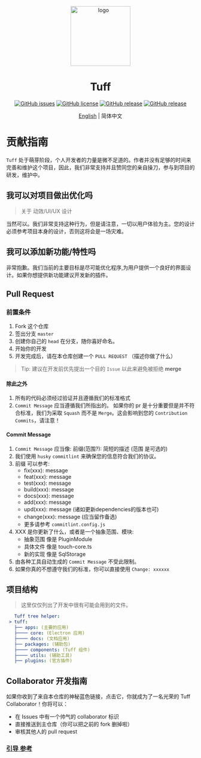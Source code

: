 <div align="center">

  <img width="160" src="https://files.catbox.moe/2el8uf.png" alt="logo">

  <h1>Tuff</h1>

  [![GitHub issues](https://img.shields.io/github/issues/talex-touch/talex-touch?style=flat-square)](https://github.com/talex-touch/talex-touch/issues)
  [![GitHub license](https://img.shields.io/github/license/talex-touch/talex-touch?style=flat-square)](https://github.com/talex-touch/talex-touch/blob/main/LICENSE)
  [![GitHub release](https://img.shields.io/badge/release-1.2.0-42B883?style=flat-square)](https://github.com/talex-touch/talex-touch/releases)
  [![GitHub release](https://img.shields.io/badge/dev-2.0.0-64391A?style=flat-square)](https://github.com/talex-touch/talex-touch/discussions/35)

  [English](./CONTRIBUTING.md) | 简体中文
</div>

# 贡献指南

`Tuff` 处于萌芽阶段，个人开发者的力量是微不足道的。作者并没有足够的时间来完善和维护这个项目，因此，我们非常支持并且赞同您的亲自操刀，参与到项目的研发，维护中。

## 我可以对项目做出优化吗

> 关于 动效/UI/UX 设计

当然可以。我们非常支持这种行为，但是请注意，一切以用户体验为主。您的设计必须参考项目本身的设计，否则这将会是一场灾难。

## 我可以添加新功能/特性吗

非常抱歉。我们当前的主要目标是尽可能优化程序,为用户提供一个良好的界面设计。如果你想提供新功能建议开发新的插件。

## Pull Request

### 前置条件

1. Fork 这个仓库
2. 签出分支 `master`
3. 创建你自己的 `head` 在分支，随你喜好命名。
4. 开始你的开发
5. 开发完成后，请在本仓库创建一个 `PULL REQUEST` （描述你做了什么）

> Tip: 建议在开发前优先提出一个目的 `Issue` 以此来避免被拒绝 **merge**

#### 除此之外

1. 所有的代码必须经过验证并且遵循我们的标准格式
2. `Commit Message` 应当遵循我们所指出的。 如果你的 pr 是十分重要但是并不符合标准，我们为采取 `Squash` 而不是 `Merge`。这会影响到您的 `Contribution Commits`，请注意！

#### Commit Message

1. `Commit Message` 应当像: 前缀(范围?): 简短的描述 (范围 是可选的)
2. 我们使用 `husky` `commitlint` 来确保您的信息符合我们的协议。
3. 前缀 可以参考:
   - fix(xxx): message
   - feat(xxx): message
   - test(xxx): message
   - build(xxx): message
   - docs(xxx): message
   - add(xxx): message
   - upd(xxx): message (诸如更新dependencies的版本也可)
   - change(xxx): message (应当留作备选)
   - 更多请参考 `commitlint.config.js`
4. XXX 是你更新了什么，或者是一个抽象范围、模块:
   - 抽象范围 像是 PluginModule
   - 具体文件 像是 touch-core.ts
   - 新的实现 像是 SqlStorage
5. 由各种工具自动生成的 `Commit Message` 不受此限制。
6. 如果你真的不想遵守我们的标准，你可以直接使用 `Change: xxxxxx`

## 项目结构

> 这里仅仅列出了开发中很有可能会用到的文件。

``` yaml
   Tuff tree helper:
 > tuff:
   ├── apps: (主要的应用)
   ├──── core: (Electron 应用)
   ├──── docs: (文档应用)
   ├── packages: (辅助包)
   ├──── components: (Tuff 组件)
   ├──── utils: (辅助工具)
   ├── plugins: (官方插件)
```

## Collaborator 开发指南

如果你收到了来自本仓库的神秘蓝色链接，点击它，你就成为了一名光荣的 Tuff Collaborator！你将可以：

- 在 Issues 中有一个帅气的 collaborator 标识
- 直接推送到主仓库（你可以把之前的 fork 删掉啦）
- 审核其他人的 pull request

### [引导 参考](https://github.com/TalexDreamSoul/touchq/blob/main/.github/contribute/README.md)
